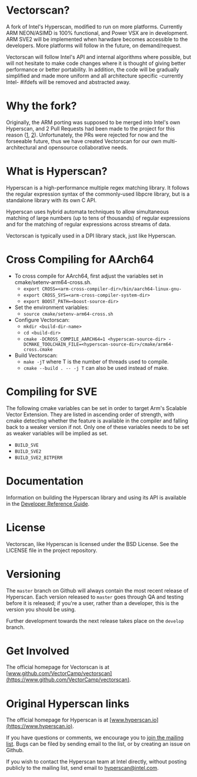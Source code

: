 # Vectorscan?

A fork of Intel's Hyperscan, modified to run on more platforms. Currently ARM NEON/ASIMD
is 100% functional, and Power VSX are in development. ARM SVE2 will be implemented when
harwdare becomes accessible to the developers. More platforms will follow in the future,
on demand/request.

Vectorscan will follow Intel's API and internal algorithms where possible, but will not
hesitate to make code changes where it is thought of giving better performance or better
portability. In addition, the code will be gradually simplified and made more uniform and
all architecture specific -currently Intel- #ifdefs will be removed and abstracted away.

# Why the fork?

Originally, the ARM porting was supposed to be merged into Intel's own Hyperscan, and 2 
Pull Requests had been made to the project for this reason ([1], [2]). Unfortunately, the
PRs were rejected for now and the forseeable future, thus we have created Vectorscan for 
our own multi-architectural and opensource collaborative needs.


# What is Hyperscan?

Hyperscan is a high-performance multiple regex matching library. It follows the
regular expression syntax of the commonly-used libpcre library, but is a
standalone library with its own C API.

Hyperscan uses hybrid automata techniques to allow simultaneous matching of
large numbers (up to tens of thousands) of regular expressions and for the
matching of regular expressions across streams of data.

Vectorscan is typically used in a DPI library stack, just like Hyperscan.

# Cross Compiling for AArch64

- To cross compile for AArch64, first adjust the variables set in cmake/setenv-arm64-cross.sh.
  - `export CROSS=<arm-cross-compiler-dir>/bin/aarch64-linux-gnu-`
  - `export CROSS_SYS=<arm-cross-compiler-system-dir>`
  - `export BOOST_PATH=<boost-source-dir>`
- Set the environment variables:
  - `source cmake/setenv-arm64-cross.sh`
- Configure Vectorscan:
  - `mkdir <build-dir-name>`
  - `cd <build-dir>`
  - `cmake -DCROSS_COMPILE_AARCH64=1 <hyperscan-source-dir> -DCMAKE_TOOLCHAIN_FILE=<hyperscan-source-dir>/cmake/arm64-cross.cmake`
- Build Vectorscan:
  - `make -jT` where T is the number of threads used to compile.
  - `cmake --build . -- -j T` can also be used instead of make.

# Compiling for SVE

The following cmake variables can be set in order to target Arm's Scalable
Vector Extension. They are listed in ascending order of strength, with cmake
detecting whether the feature is available in the compiler and falling back to
a weaker version if not. Only one of these variables needs to be set as weaker
variables will be implied as set.

- `BUILD_SVE`
- `BUILD_SVE2`
- `BUILD_SVE2_BITPERM`

# Documentation

Information on building the Hyperscan library and using its API is available in
the [Developer Reference Guide](http://intel.github.io/hyperscan/dev-reference/).

# License

Vectorscan, like Hyperscan is licensed under the BSD License. See the LICENSE file in the
project repository.

# Versioning

The `master` branch on Github will always contain the most recent release of
Hyperscan. Each version released to `master` goes through QA and testing before
it is released; if you're a user, rather than a developer, this is the version
you should be using.

Further development towards the next release takes place on the `develop`
branch.

# Get Involved

The official homepage for Vectorscan is at [www.github.com/VectorCamp/vectorscan](https://www.github.com/VectorCamp/vectorscan).

# Original Hyperscan links
The official homepage for Hyperscan is at [www.hyperscan.io](https://www.hyperscan.io).

If you have questions or comments, we encourage you to [join the mailing
list](https://lists.01.org/mailman/listinfo/hyperscan). Bugs can be filed by
sending email to the list, or by creating an issue on Github.

If you wish to contact the Hyperscan team at Intel directly, without posting
publicly to the mailing list, send email to
[hyperscan@intel.com](mailto:hyperscan@intel.com).

[1]: https://github.com/intel/hyperscan/pull/272
[2]: https://github.com/intel/hyperscan/pull/287

